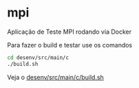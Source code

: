 # mpi

Aplicação de Teste MPI rodando via Docker 

Para fazer o build e testar use os comandos

```bash
cd desenv/src/main/c
./build.sh
```

Veja o [desenv/src/main/c/build.sh](desenv/src/main/c/build.sh)
